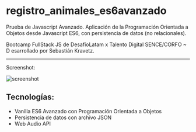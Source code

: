 # registro_animales_es6avanzado
Prueba de Javascript Avanzado. Aplicación de la Programación Orientada a Objetos desde Javascript ES6, con persistencia de datos (no relacionales). 

Bootcamp FullStack JS de DesafíoLatam x Talento Digital SENCE/CORFO ~ D
esarrollado por Sebastián Kravetz.

---

Screenshot:

![screenshot](https://i.ibb.co/D7vX5RL/Screen-Shot-2022-04-26-at-03-03-47.jpg "Screenshot")

## Tecnologías:
- Vanilla ES6 Avanzado con Programación Orientada a Objetos
- Persistencia de datos con archivo JSON
- Web Audio API
